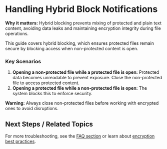 
# Handling Hybrid Block Notifications

**Why it matters:** Hybrid blocking prevents mixing of protected and plain text content, avoiding data leaks and maintaining encryption integrity during file operations.

This guide covers hybrid blocking, which ensures protected files remain secure by blocking access when non-protected content is open.

### Key Scenarios
1. **Opening a non-protected file while a protected file is open:** Protected data becomes unreadable to prevent exposure. Close the non-protected file to access protected content.
2. **Opening a protected file while a non-protected file is open:** The system blocks this to enforce security.

<!-- IMG: ./media/09-troubleshooting-&-faq/hybrid-block-notification/screenshot.jpg | Alt: Example of hybrid block notification -->

**Warning:** Always close non-protected files before working with encrypted ones to avoid disruptions.

## Next Steps / Related Topics
For more troubleshooting, see the [FAQ section](../09-troubleshooting-&-faq/index.md) or learn about [encryption best practices](../02-core-concepts/encryption-model.md).